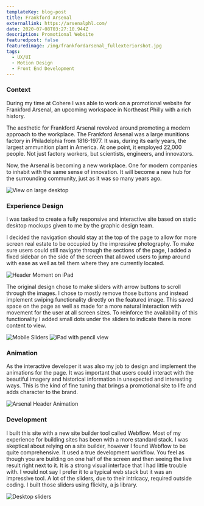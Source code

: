 ```yaml
---
templateKey: blog-post
title: Frankford Arsenal
externallink: https://arsenalphl.com/
date: 2020-07-08T03:27:10.944Z
description: Promotional Website
featuredpost: false
featuredimage: /img/frankfordarsenal_fullexteriorshot.jpg
tags:
  - UX/UI
  - Motion Design
  - Front End Development
---
```

### Context

During my time at Cohere I was able to work on a promotional website for Frankford Arsenal, an upcoming workspace in Northeast Philly with a rich history.

The aesthetic for Frankford Arsenal revolved around promoting a modern approach to the workplace. The Frankford Arsenal was a large munitions factory in Philadelphia from 1816-1977. It was, during its early years, the largest ammunition plant in America. At one point, it employed 22,000 people. Not just factory workers, but scientists, engineers, and innovators.

Now, the Arsenal is becoming a new workplace. One for modern companies to inhabit with the same sense of innovation. It will become a new hub for the surrounding community, just as it was so many years ago.

<div> 

<img src="//a.storyblok.com/f/52110/1920x1080/838932e21b/brendanrusso_frankfordarsenal_mac.jpg" alt="View on large desktop">
</div>

### Experience Design

I was tasked to create a fully responsive and interactive site based on static desktop mockups given to me by the graphic design team.

I decided the navigation should stay at the top of the page to allow for more screen real estate to be occupied by the impressive photography. To make sure users could still navigate through the sections of the page, I added a fixed sidebar on the side of the screen that allowed users to jump around with ease as well as tell them where they are currently located.

<div> 

<img src="//a.storyblok.com/f/52110/1920x1080/7fa225b229/brendanrusso_frankfordarsenal_ipad.jpg" alt="Header Moment on iPad">
</div>

The original design chose to make sliders with arrow buttons to scroll through the images. I chose to mostly remove those buttons and instead implement swiping functionality directly on the featured image. This saved space on the page as well as made for a more natural interaction with movement for the user at all screen sizes. To reinforce the availability of this functionality I added small dots under the sliders to indicate there is more content to view.

<div> 

<img src="//a.storyblok.com/f/52110/1920x1080/2914689650/brendanrusso_frankfordarsenal_mobilesliders.jpg" alt="Mobile Sliders">

<img src="//a.storyblok.com/f/52110/1920x1080/a1c37a1a3d/brendanrusso_frankfordarsenal_ipadslider.jpg" alt="iPad with pencil view">
</div>

### Animation

As the interactive developer it was also my job to design and implement the animations for the page. It was important that users could interact with the beautiful imagery and historical information in unexpected and interesting ways. This is the kind of fine tuning that brings a promotional site to life and adds character to the brand.

<div> 

<img src="//a.storyblok.com/f/52110/960x540/775f62d628/brendanrusso_arsenal_headeranimation.gif" alt="Arsenal Header Animation">
</div>

### Development

I built this site with a new site builder tool called Webflow. Most of my experience for building sites has been with a more standard stack. I was skeptical about relying on a site builder, however I found Webflow to be quite comprehensive. It used a true development workflow. You feel as though you are building on one half of the screen and then seeing the live result right next to it. It is a strong visual interface that I had little trouble with. I would not say I prefer it to a typical web stack but it was an impressive tool. A lot of the sliders, due to their intricacy, required outside coding. I built those sliders using flickity, a js library.

<div> 

<img src="//a.storyblok.com/f/52110/1920x1080/85143802f8/brendanrusso_frankfordarsenal_desktopslider.jpg" alt="Desktop sliders">
</div>